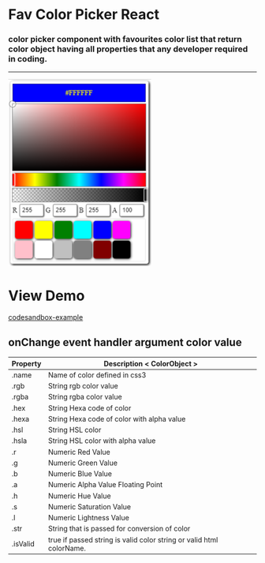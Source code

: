 # Fav Color Picker React
### color picker component with favourites color list that return color object having all properties that any developer required in coding. 

<hr/>

![](./FavColorPickerReact.png)

# View Demo
[codesandbox-example](https://codesandbox.io/s/fav-color-picker-react-demo-k8c0to) 

## onChange event handler argument color value

| Property|	Description &lt; ColorObject &gt;|
|--|--|
|.name|	Name of color defined in css3|
|.rgb|	String rgb color value|
|.rgba|	String rgba color value|
|.hex|	String Hexa code of color|
|.hexa|	String Hexa code of color with alpha value|
|.hsl|	String HSL color|
|.hsla|	String HSL color with alpha value|
|.r|	Numeric Red Value|
|.g|	Numeric Green Value|
|.b|	Numeric Blue Value|
|.a|	Numeric Alpha Value Floating Point|
|.h|	Numeric Hue Value|
|.s|	Numeric Saturation Value|
|.l|	Numeric Lightness Value|
|.str|	String that is passed for conversion of color|
|.isValid|true if passed string is valid color string or valid html colorName.|